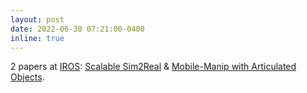 ```yaml
---
layout: post
date: 2022-06-30 07:21:00-0400
inline: true
---
```


2 papers at [IROS](https://iros2022.org/): [Scalable Sim2Real](/publications/#allshire2022trifinger) & [Mobile-Manip with Articulated Objects](/publications/#articulated2021mittal).
